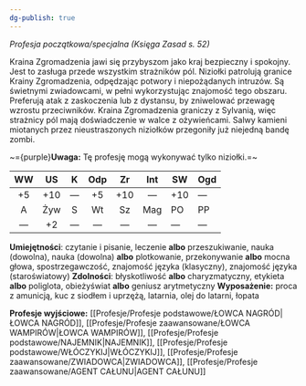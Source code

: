 ```yaml
---
dg-publish: true
---
```

*Profesja początkowa/specjalna (Księga Zasad s. 52)*

Kraina Zgromadzenia jawi się przybyszom jako kraj bezpieczny i spokojny. Jest to zasługa przede wszystkim strażników pól. Niziołki patrolują granice Krainy Zgromadzenia, odpędzając potwory i niepożądanych intruzów. Są świetnymi zwiadowcami, w pełni wykorzystując znajomość tego obszaru. Preferują atak z zaskoczenia lub z dystansu, by zniwelować przewagę wzrostu przeciwników. Kraina Zgromadzenia graniczy z Sylvanią, więc strażnicy pól mają doświadczenie w walce z ożywieńcami. Salwy kamieni miotanych przez nieustraszonych niziołków przegoniły już niejedną bandę zombi.

~={purple}**Uwaga:** Tę profesję mogą wykonywać tylko niziołki.=~

| WW  | US  |  K  | Odp | Zr  | Int | SW  | Ogd |
|:---:|:---:|:---:|:---:|:---:|:---:| --- | --- |
| +5  | +10 |  —  | +5  | +10 |  —  | +10 | —   |
|  A  | Żyw |  S  | Wt  | Sz  | Mag | PO  | PP  |
|  —  | +2  |  —  |  —  |  —  |  —  | —   | —   |

**Umiejętności**: czytanie i pisanie, leczenie **albo** przeszukiwanie, nauka (dowolna), nauka (dowolna) **albo** plotkowanie, przekonywanie **albo** mocna głowa, spostrzegawczość, znajomość języka (klasyczny), znajomość języka (staroświatowy)
**Zdolności**: błyskotliwość **albo** charyzmatyczny, etykieta **albo** poliglota, obieżyświat **albo** geniusz arytmetyczny
**Wyposażenie:** proca z amunicją, kuc z siodłem i uprzężą, latarnia, olej do latarni, łopata

**Profesje wyjściowe:** [[Profesje/Profesje podstawowe/ŁOWCA NAGRÓD\|ŁOWCA NAGRÓD]], [[Profesje/Profesje zaawansowane/ŁOWCA WAMPIRÓW\|ŁOWCA WAMPIRÓW]], [[Profesje/Profesje podstawowe/NAJEMNIK\|NAJEMNIK]], [[Profesje/Profesje podstawowe/WŁÓCZYKIJ\|WŁÓCZYKIJ]], [[Profesje/Profesje zaawansowane/ZWIADOWCA\|ZWIADOWCA]], [[Profesje/Profesje zaawansowane/AGENT CAŁUNU\|AGENT CAŁUNU]]